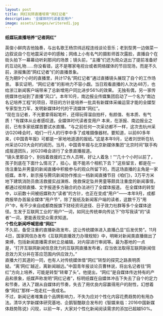 ```yaml
---
layout: post
title: 网红玩转直播培育"网红记者"
description: '全媒体时代读者变用户'
image: assets/images/writered1.jpg
---
```

<div class="paperwrite">
<p class="paper_p_article"><b>纸媒玩直播培养“记者网红”</b></p>
<p class="paper_p_content">
英俊小鲜肉吉他独奏，与出名歌王杨宗纬远程连线谈论音乐；老到型男一边做菜一边叙说自个在地震采访中的感触；网络上小有名气的摄影师首次露脸，直播自个在街头拍下一幕幕动听刹那间的场景；镜头前，“主播”们还为观众送出了提前准备好的互动礼物……你没看错，这不是哪家电视台或者网络媒体的节目现场，而是不久前，浙报集团“网红记者”们的直播景象。<br>
在为期9个小时的直播里，共计17名“网红记者”通过直播镜头展现了自个的工作场景。
事实证明，“网红记者”的影响力不容小觑。当日观看直播的人次达48万，也给浙江新闻客户端带来了总新增用户同比进步56%的效果。
无独有偶，另一家传统媒体也站到了直播“风口”。本年10月，南边报业传媒集团启动了一个名为“南边名记培养工程”的项目，项目的方针是培养一批具有新媒体采编运营才能的全媒型专家型生力军，发明新媒体时代的干流媒体“网红”。<br>
“现在当记者，不光要拿得起笔杆，还得玩得溜自拍杆，有颜值、有本质、有气质！”有媒体从业者感叹道。全媒体时代读者变用户
本来，在浙报、南边报业之前，已有多家纸媒首要试水直播。“与之前任何一次采访都不一样，这次去杭州采访G20峰会时，咱们一行人的行李中多了成堆摄像器材。要知道，以前60多年来，《中国青年报》可都是一家地地道道的报纸。”这是本年9月，记者刘世昕在杭州采访G20大会时的阅历。当月，中国青年报与北京新媒体集团“北京时间”联手构成报道团队，对G20峰会进行了全景直播报道。<br>
“镜头里那自个，别挡着救援的工作人员啊，好让人着急！”“几十个小时以前了，孩子到底在下面什么情况了，挂心，能不能吊个相机下去？”这些留言，都是在一场注重坠井男童的新闻直播中积极参与的观众所留下的，而这场直播的主角是一家纸媒。本年，新京报与腾讯新闻协作推出一档新闻直播节目《咱们》，3万平方米地下建筑消防员救活救援实战演练、挽救保定坠井男童等颇具注重度的新闻事情，都通过视频直播、文字报道多方融合的办法进行了全媒体报道。
在全媒体的转型中，以前数十间被纸媒称为“读者”的方针，也正在变成“用户”——本年9月，成都商报举办首届全媒体“用户节”，除了报纸及新闻客户端的读者，这数千万“用户”中，有不少来自成都商报旗下财经资讯途径、日子效力社群等多个全媒体途径。生发于互联网工业的“用户”一词，如同比传统单向传达下“你写我读”的“读者”一词，更能表现受众需求知道。<br>
<b>个性化新闻呼喊思维“网红”</b><br>
不久前，备受注重的直播新政发布，这让传统媒体进入直播凸显“后发优势”。11月4日，国家网信办发布《互联网直播效力办理规矩》中，明晰对新闻类直播做出了束缚，包括新闻直播需求树立总编辑，对内容进行审阅等。最为基地的一点是，“打开互联网新闻信息效力的互联网直播发布者，应当依法取得互联网新闻信息效力天分并在答应范围内供应效力。”<br>
直播大行其道的一同，也有人对传统媒体借“网红”转型的探究之路表明质疑。“离‘网红’越近，离新闻越远。”中国青年报谈论员曹林说，将出名记者往“网红”方向上培养，可能是转型“转晕了头”。他提出，“网红”是自媒体传达特有的产品和景象，纸媒声称发明“网红记者”，标明纸媒在自媒体冲击下失去了自个的定力和节奏，进入了跟从自媒体的节奏，失去了用优良内容赢得用户的耐性，幻想着像“网红”那样一炮走红一夜成名。<br>
不过，新闻记者堆集自个品牌影响力，不失为应对个性化内容花费趋势的有用办法。清华大学新媒体研究基地、企鹅智酷联合发布的《智媒来临：2016中国新媒体趋势陈说》闪现，以前一年，大家对个性化新闻阅读需求的添加已超越50%。
</p>
</div>












